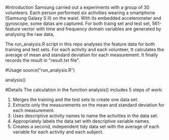 #Introduction
Samsung carried out a experiments with a group of 30 volunteers. Each person performed six activities wearing a smartphone (Samsung Galaxy S II) on the waist. With its embedded accelerometer and gyroscope, some datas are captured. For both traing set and test set, 561-feature vector  with time and frequency domain variables are generated by analysing the raw data,  

The run_analysis.R script in this repo analyses the feature data for both training and test sets. For each activity and each volunteer, tt calculates the  average of mean and standard deviation for each measurement. It finally records the result in "result.txt file". 

#Usage
source("run_analysis.R")

analysis()

#Details
The calculation in the function analysis() includes 5 steps of work:

1.  Merges the training and the test sets to create one data set.
2.  Extracts only the measurements on the mean and standard deviation for each measurement. 
3.  Uses descriptive activity names to name the activities in the data set.
4.  Appropriately labels the data set with descriptive variable names. 
5.  Creates a second, independent tidy data set with the average of each variable for each activity and each subject. 